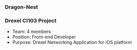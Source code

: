 ### Dragon-Nest

### Drexel CI103 Project
- Team: 4 members
- Position: Front-end Developer
- Purpose: Drexel Networking Application for iOS platform

